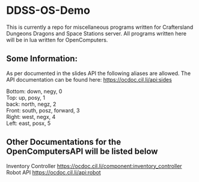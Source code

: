 # DDSS-OS-Demo
This is currently a repo for miscellaneous programs written for Craftersland Dungeons Dragons and Space Stations server.
All programs written here will be in lua written for OpenComputers.

## Some Information:
As per documented in the slides API the following aliases are allowed. The API documentation can be found here: https://ocdoc.cil.li/api:sides

Bottom: down, negy, 0  
Top: up, posy, 1  
back: north, negz, 2  
Front: south, posz, forward, 3  
Right: west, negx, 4  
Left: east, posx, 5  

## Other Documentations for the OpenComputersAPI will be listed below  
Inventory Controller https://ocdoc.cil.li/component:inventory_controller  
Robot API https://ocdoc.cil.li/api:robot
